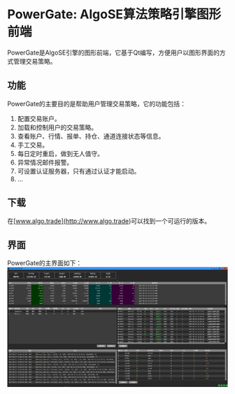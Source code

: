 # PowerGate: AlgoSE算法策略引擎图形前端
PowerGate是AlgoSE引擎的图形前端，它基于Qt编写，方便用户以图形界面的方式管理交易策略。
## 功能
PowerGate的主要目的是帮助用户管理交易策略，它的功能包括：  
1. 配置交易账户。  
2. 加载和控制用户的交易策略。  
3. 查看账户、行情、报单、持仓、通道连接状态等信息。  
4. 手工交易。  
5. 每日定时重启，做到无人值守。  
6. 异常情况邮件报警。  
7. 可设置认证服务器，只有通过认证才能启动。  
8. ...  
## 下载  
在[www.algo.trade](<http://www.algo.trade>)可以找到一个可运行的版本。
## 界面
PowerGate的主界面如下：  
![](Doc/PowerGate.png)  
